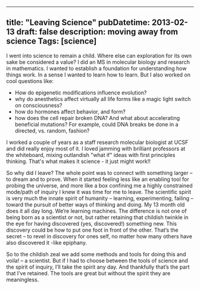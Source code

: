 
---
title: "Leaving Science"
pubDatetime: 2013-02-13
draft: false
description: moving away from science 
Tags: [science]
---


I went into science to remain a child. Where else can exploration for its own sake be considered a value? I did an MS in molecular biology and research in mathematics. I wanted to establish a foundation for understanding how things work. In a sense I wanted to learn how to learn. But I also worked on cool questions like:
* How do epigenetic modifications influence evolution?
* why do anesthetics affect virtually all life forms like a magic light switch on consciousness?
* how do hormones affect behavior, and form?
* how does the cell repair broken DNA? And what about accelerating beneficial mutations? For example, could DNA breaks be done in a directed, vs. random, fashion? 

I worked a couple of years as a staff research molecular biologist at UCSF and did really enjoy most of it. I loved jamming with brilliant professors at the whiteboard, mixing outlandish "what if" ideas with first principles thinking. That's what makes it science - it just might work!!

So why did I leave?  The whole point was to connect with something larger – to dream and to prove. When it started feeling less like an enabling tool for probing the universe, and more like a box confining me a highly constrained mode/path of inquiry I knew it was time for me to leave. The scientific spirit is very much the innate spirit of humanity – learning, experimenting, failing – toward the pursuit of better ways of thinking and doing. My 13 month old does it all day long. We’re learning machines. The difference is not one of being born as a scientist or not, but rather retaining that childish twinkle in the eye for having discovered (yes, discovered!) something new. This discovery could be how to put one foot in front of the other. That’s the secret – to revel in discovery for ones self, no matter how many others have also discovered it -like epiphany.

So to the childish zeal we add some methods and tools for doing this and voila! – a scientist. But if I had to choose between the tools of science and the spirit of inquiry, I’ll take the spirit any day. And thankfully that’s the part that I’ve retained. The tools are great but without the spirit they are meaningless.